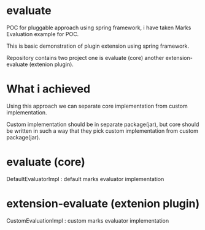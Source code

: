 evaluate
========

POC for pluggable approach using spring framework, i have taken Marks Evaluation example for POC.

This is basic demonstration of plugin extension using spring framework.

Repository contains two project one is evaluate (core) another extension-evaluate (extenion plugin).

What i achieved
================
Using this approach we can separate core implementation from custom implementation.

Custom implementation should be in separate package(jar), but core should be written in such a way that they pick custom implementation from custom package(jar).

evaluate (core)
=================

DefaultEvaluatorImpl :  default marks evaluator implementation

extension-evaluate (extenion plugin)
=====================================

CustomEvaluationImpl : custom marks evaluator implementation





